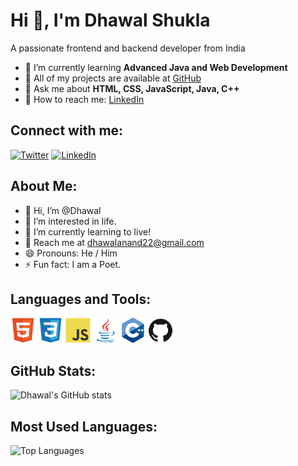# Hi 👋, I'm Dhawal Shukla

A passionate frontend and backend developer from India

- 🌱 I’m currently learning **Advanced Java and Web Development**
- 🔄 All of my projects are available at [GitHub](https://github.com/DhawalShankar)
- 💬 Ask me about **HTML, CSS, JavaScript, Java, C++**
- 📍 How to reach me: [LinkedIn](https://www.linkedin.com/in/dhawalshukl/)

## Connect with me:

[![Twitter](https://img.shields.io/badge/Twitter-@dhawalshukla-blue?style=social&logo=twitter)](https://x.com/dhawalshukl)
[![LinkedIn](https://img.shields.io/badge/LinkedIn-Dhawal%20Shukla-blue?style=social&logo=linkedin)](https://www.linkedin.com/in/dhawalshukl/)

## About Me:

- 👋 Hi, I’m @Dhawal
- 👀 I’m interested in life.
- 🌱 I’m currently learning to live!
- 📢 Reach me at dhawalanand22@gmail.com
- 😄 Pronouns: He / Him
- ⚡ Fun fact: I am a Poet.

## Languages and Tools:

<div>
  <img src="https://raw.githubusercontent.com/devicons/devicon/master/icons/html5/html5-original.svg" alt="HTML5" width="40" height="40"/>
  <img src="https://raw.githubusercontent.com/devicons/devicon/master/icons/css3/css3-original.svg" alt="CSS3" width="40" height="40"/>
  <img src="https://raw.githubusercontent.com/devicons/devicon/master/icons/javascript/javascript-original.svg" alt="JavaScript" width="40" height="40"/>
  <img src="https://raw.githubusercontent.com/devicons/devicon/master/icons/java/java-original.svg" alt="Java" width="40" height="40"/>
  <img src="https://raw.githubusercontent.com/devicons/devicon/master/icons/cplusplus/cplusplus-original.svg" alt="C++" width="40" height="40"/>
  <img src="https://raw.githubusercontent.com/devicons/devicon/master/icons/github/github-original.svg" alt="GitHub" width="40" height="40"/>
</div>

## GitHub Stats:

![Dhawal's GitHub stats](https://github-readme-stats.vercel.app/api?username=DhawalShankar&show_icons=true&theme=radical)

## Most Used Languages:

![Top Languages](https://github-readme-stats.vercel.app/api/top-langs/?username=DhawalShankar&layout=compact&theme=radical)
